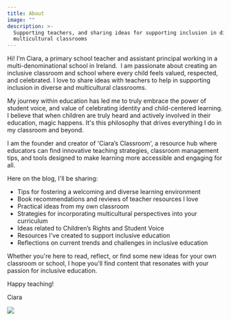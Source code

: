 ```yaml
---
title: About
image: ""
description: >-
  Supporting teachers, and sharing ideas for supporting inclusion in diverse and
  multicultural classrooms
---
```


Hi! I’m Ciara, a primary school teacher and assistant principal working in a multi-denominational school in Ireland.  I am passionate about creating an inclusive classroom and school where every child feels valued, respected, and celebrated. I love to share ideas with teachers to help in supporting inclusion in diverse and multicultural classrooms.

My journey within education has led me to truly embrace the power of student voice, and value of celebrating identity and child-centered learning. I believe that when children are truly heard and actively involved in their education, magic happens. It's this philosophy that drives everything I do in my classroom and beyond.

I am the founder and creator of 'Ciara’s Classroom', a resource hub where educators can find innovative teaching strategies, classroom management tips, and tools designed to make learning more accessible and engaging for all.

Here on the blog, I'll be sharing:

- Tips for fostering a welcoming and diverse learning environment
- Book recommendations and reviews of teacher resources I love
- Practical ideas from my own classroom
- Strategies for incorporating multicultural perspectives into your curriculum
- Ideas related to Children’s Rights and Student Voice
- Resources I've created to support inclusive education
- Reflections on current trends and challenges in inclusive education

Whether you're here to read, reflect, or find some new ideas for your own classroom or school, I hope you'll find content that resonates with your passion for inclusive education.

Happy teaching!

Ciara

![](</About Ciara.jpeg>)
